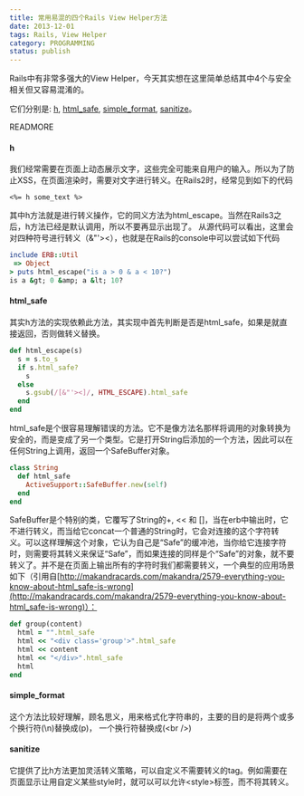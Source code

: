 ```yaml
---
title: 常用易混的四个Rails View Helper方法
date: 2013-12-01
tags: Rails, View Helper
category: PROGRAMMING
status: publish
---
```


Rails中有非常多强大的View Helper，今天其实想在这里简单总结其中4个与安全相关但又容易混淆的。

它们分别是: [h](http://api.rubyonrails.org/classes/ERB/Util.html#method-c-h), [html_safe](http://api.rubyonrails.org/classes/String.html#method-i-html_safe), [simple\_format](http://api.rubyonrails.org/classes/ActionView/Helpers/TextHelper.html#method-i-simple_format), [sanitize](http://api.rubyonrails.org/classes/ActionView/Helpers/SanitizeHelper.html#method-i-sanitize)。

READMORE

#### h

我们经常需要在页面上动态展示文字，这些完全可能来自用户的输入。所以为了防止XSS，在页面渲染时，需要对文字进行转义。在Rails2时，经常见到如下的代码

```erb
<%= h some_text %>
```
其中h方法就是进行转义操作，它的同义方法为html_escape。当然在Rails3之后，h方法已经是默认调用，所以不要再显示出现了。
从源代码可以看出，这里会对四种符号进行转义（&"'><），也就是在Rails的console中可以尝试如下代码

```ruby
include ERB::Util
 => Object
> puts html_escape("is a > 0 & a < 10?")
is a &gt; 0 &amp; a &lt; 10?
```

#### html_safe

其实h方法的实现依赖此方法，其实现中首先判断是否是html_safe，如果是就直接返回，否则做转义替换。

```ruby
def html_escape(s)
  s = s.to_s
  if s.html_safe?
    s
  else
    s.gsub(/[&"'><]/, HTML_ESCAPE).html_safe
  end
end
```
html_safe是个很容易理解错误的方法。它不是像方法名那样将调用的对象转换为安全的，而是变成了另一个类型。它是打开String后添加的一个方法，因此可以在任何String上调用，返回一个SafeBuffer对象。

```ruby
class String
  def html_safe
    ActiveSupport::SafeBuffer.new(self)
  end
end
```
SafeBuffer是个特别的类，它覆写了String的+, << 和 []，当在erb中输出时，它不进行转义，而当给它concat一个普通的String时，它会对连接的这个字符转义。可以这样理解这个对象，它认为自己是“Safe”的缓冲池，当你给它连接字符时，则需要将其转义来保证“Safe”，而如果连接的同样是个“Safe”的对象，就不要转义了。并不是在页面上输出所有的字符时我们都需要转义，一个典型的应用场景如下（引用自[http://makandracards.com/makandra/2579-everything-you-know-about-html_safe-is-wrong](http://makandracards.com/makandra/2579-everything-you-know-about-html_safe-is-wrong)）：

```ruby
def group(content)
  html = "".html_safe
  html << "<div class='group'>".html_safe
  html << content
  html << "</div>".html_safe
  html
end
```

#### simple_format

这个方法比较好理解，顾名思义，用来格式化字符串的，主要的目的是将两个或多个换行符(\n)替换成(p)， 一个换行符替换成(&lt;br /&gt;)

#### sanitize

它提供了比h方法更加灵活转义策略，可以自定义不需要转义的tag。例如需要在页面显示让用自定义某些style时，就可以可以允许&lt;style&gt;标签，而不将其转义。
